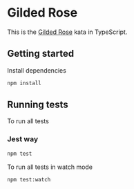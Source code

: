 # Gilded Rose

This is the [Gilded Rose](https://github.com/emilybache/GildedRose-Refactoring-Kata) kata in TypeScript.

## Getting started

Install dependencies

```sh
npm install
```

## Running tests

To run all tests

### Jest way

```sh
npm test
```

To run all tests in watch mode

```sh
npm test:watch
```
